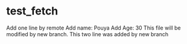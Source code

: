 # test_fetch
Add one line by remote
Add name: Pouya
Add Age: 30
This file will be modified by new branch.
This two line was added by new branch

